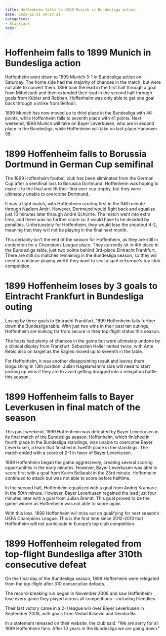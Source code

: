 ```yaml
---
title: Hoffenheim falls to 1899 Munich in Bundesliga action 
date: 2022-12-31 19:14:21
categories:
- Blackjack
tags:
---
```



#  Hoffenheim falls to 1899 Munich in Bundesliga action 

Hoffenheim went down to 1899 Munich 3-1 in Bundesliga action on Saturday. The home side had the majority of chances in the match, but were not able to convert them. 1899 took the lead in the first half through a goal from Mittelstadt and then extended their lead in the second half through goals from Kübler and Robben. Hoffenheim was only able to get one goal back through a strike from Belfodil.

 1899 Munich has now moved up to third place in the Bundesliga with 46 points, while Hoffenheim falls to seventh place with 41 points. Next weekend, 1899 Munich will take on Bayer Leverkusen, who are in second place in the Bundesliga, while Hoffenheim will take on last-place Hannover 96.

#  1899 Hoffenheim falls to Borussia Dortmund in German Cup semifinal 

The 1899 Hoffenheim football club has been eliminated from the German Cup after a semifinal loss to Borussia Dortmund. Hoffenheim was hoping to make it to the final and lift their first ever cup trophy, but they were ultimately unable to overcome Dortmund.

It was a tight match, with Hoffenheim scoring first in the 34th minute through Nadiem Amiri. However, Dortmund would fight back and equalize just 10 minutes later through André Schürrle. The match went into extra time, and there was no further score so it would have to be decided by penalties. Unfortunately for Hoffenheim, they would lose the shootout 4-2, meaning that they will not be playing in the final next month.

This certainly isn't the end of the season for Hoffenheim, as they are still in contention for a Champions League place. They currently sit in 4th place in the Bundesliga table, just two points behind 3rd-place Eintracht Frankfurt. There are still six matches remaining in the Bundesliga season, so they will need to continue playing well if they want to seal a spot in Europe's top club competition.

#  1899 Hoffenheim loses by 3 goals to Eintracht Frankfurt in Bundesliga outing 

Losing by three goals to Eintracht Frankfurt, 1899 Hoffenheim falls further down the Bundesliga table. With just two wins in their past ten outings, Hoffenheim are looking far from secure in their top-flight status this season.

The hosts had plenty of chances in the game but were ultimately undone by a clinical display from Frankfurt. Sebastien Haller netted twice, with Ante Rebic also on target as the Eagles moved up to seventh in the table.

For Hoffenheim, it was another disappointing result and leaves them languishing in 13th position. Julian Nagelsmann's side will need to start picking up wins if they are to avoid getting dragged into a relegation battle this season.

#  1899 Hoffenheim falls to Bayer Leverkusen in final match of the season 

This past weekend, 1899 Hoffenheim was defeated by Bayer Leverkusen in its final match of the Bundesliga season. Hoffenheim, which finished in fourth place in the Bundesliga standings, was unable to overcome Bayer Leverkusen, a team that finished in twelfth place in the standings. The match ended with a score of 2-1 in favor of Bayer Leverkusen.

 1899 Hoffenheim began the game aggressively, creating several scoring opportunities in the early minutes. However, Bayer Leverkusen was able to score first with a goal from Karim Bellarabi in the 23rd minute. Hoffenheim continued to attack but was not able to score before halftime.

In the second half, Hoffenheim equalized with a goal from Andrej Kramaric in the 50th minute. However, Bayer Leverkusen regained the lead just four minutes later with a goal from Julian Brandt. This goal proved to be the game-winner as Hoffenheim was not able to score again.

With this loss, 1899 Hoffenheim will miss out on qualifying for next season’s UEFA Champions League. This is the first time since 2012-2013 that Hoffenheim will not participate in Europe’s top club competition.

#  1899 Hoffenheim relegated from top-flight Bundesliga after 310th consecutive defeat

On the final day of the Bundesliga season, 1899 Hoffenheim were relegated from the top-flight after 310 consecutive defeats.

The record-breaking run began in November 2008 and saw Hoffenheim lose every game they played across all competitions - including friendlies.

Their last victory came in a 2-1 league win over Bayer Leverkusen in September 2008, with goals from Vedad Ibisevic and Demba Ba.

In a statement released on their website, the club said: "We are sorry for all 1899 Hoffenheim fans. After 10 years in the Bundesliga we are going down."